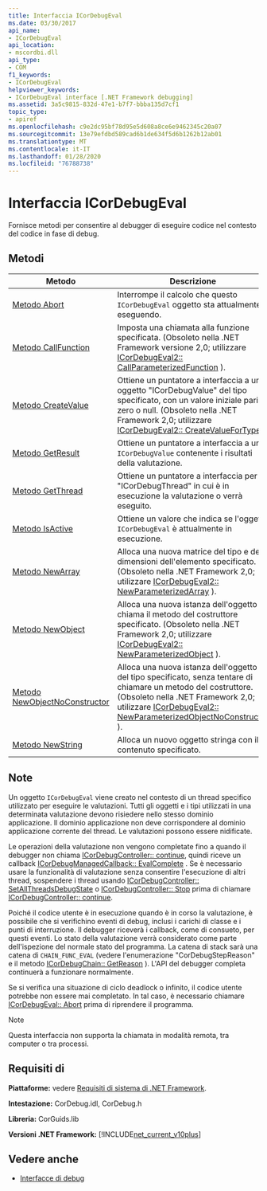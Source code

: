 ```yaml
---
title: Interfaccia ICorDebugEval
ms.date: 03/30/2017
api_name:
- ICorDebugEval
api_location:
- mscordbi.dll
api_type:
- COM
f1_keywords:
- ICorDebugEval
helpviewer_keywords:
- ICorDebugEval interface [.NET Framework debugging]
ms.assetid: 3a5c9815-832d-47e1-b7f7-bbba135d7cf1
topic_type:
- apiref
ms.openlocfilehash: c9e2dc95bf78d95e5d608a8ce6e9462345c20a07
ms.sourcegitcommit: 13e79efdbd589cad6b1de634f5d6b1262b12ab01
ms.translationtype: MT
ms.contentlocale: it-IT
ms.lasthandoff: 01/28/2020
ms.locfileid: "76788738"
---
```

# <a name="icordebugeval-interface"></a>Interfaccia ICorDebugEval

Fornisce metodi per consentire al debugger di eseguire codice nel contesto del codice in fase di debug.  
  
## <a name="methods"></a>Metodi  
  
|Metodo|Descrizione|  
|------------|-----------------|  
|[Metodo Abort](icordebugeval-abort-method.md)|Interrompe il calcolo che questo `ICorDebugEval` oggetto sta attualmente eseguendo.|  
|[Metodo CallFunction](icordebugeval-callfunction-method.md)|Imposta una chiamata alla funzione specificata. (Obsoleto nella .NET Framework versione 2,0; utilizzare [ICorDebugEval2:: CallParameterizedFunction](icordebugeval2-callparameterizedfunction-method.md) ).|  
|[Metodo CreateValue](icordebugeval-createvalue-method.md)|Ottiene un puntatore a interfaccia a un oggetto "ICorDebugValue" del tipo specificato, con un valore iniziale pari a zero o null. (Obsoleto nella .NET Framework 2,0; utilizzare [ICorDebugEval2:: CreateValueForType](icordebugeval2-createvaluefortype-method.md) ).|  
|[Metodo GetResult](icordebugeval-getresult-method.md)|Ottiene un puntatore a interfaccia a un `ICorDebugValue` contenente i risultati della valutazione.|  
|[Metodo GetThread](icordebugeval-getthread-method.md)|Ottiene un puntatore a interfaccia per il "ICorDebugThread" in cui è in esecuzione la valutazione o verrà eseguito.|  
|[Metodo IsActive](icordebugeval-isactive-method.md)|Ottiene un valore che indica se l'oggetto `ICorDebugEval` è attualmente in esecuzione.|  
|[Metodo NewArray](icordebugeval-newarray-method.md)|Alloca una nuova matrice del tipo e delle dimensioni dell'elemento specificato. (Obsoleto nella .NET Framework 2,0; utilizzare [ICorDebugEval2:: NewParameterizedArray](icordebugeval2-newparameterizedarray-method.md) ).|  
|[Metodo NewObject](icordebugeval-newobject-method.md)|Alloca una nuova istanza dell'oggetto e chiama il metodo del costruttore specificato. (Obsoleto nella .NET Framework 2,0; utilizzare [ICorDebugEval2:: NewParameterizedObject](icordebugeval2-newparameterizedobject-method.md) ).|  
|[Metodo NewObjectNoConstructor](icordebugeval-newobjectnoconstructor-method.md)|Alloca una nuova istanza dell'oggetto del tipo specificato, senza tentare di chiamare un metodo del costruttore. (Obsoleto nella .NET Framework 2,0; utilizzare [ICorDebugEval2:: NewParameterizedObjectNoConstructor](icordebugeval2-newparameterizedobjectnoconstructor-method.md) ).|  
|[Metodo NewString](icordebugeval-newstring-method.md)|Alloca un nuovo oggetto stringa con il contenuto specificato.|  
  
## <a name="remarks"></a>Note  
 Un oggetto `ICorDebugEval` viene creato nel contesto di un thread specifico utilizzato per eseguire le valutazioni. Tutti gli oggetti e i tipi utilizzati in una determinata valutazione devono risiedere nello stesso dominio applicazione. Il dominio applicazione non deve corrispondere al dominio applicazione corrente del thread. Le valutazioni possono essere nidificate.  
  
 Le operazioni della valutazione non vengono completate fino a quando il debugger non chiama [ICorDebugController:: continue](icordebugcontroller-continue-method.md), quindi riceve un callback [ICorDebugManagedCallback:: EvalComplete](icordebugmanagedcallback-evalcomplete-method.md) . Se è necessario usare la funzionalità di valutazione senza consentire l'esecuzione di altri thread, sospendere i thread usando [ICorDebugController:: SetAllThreadsDebugState](icordebugcontroller-setallthreadsdebugstate-method.md) o [ICorDebugController:: Stop](icordebugcontroller-stop-method.md) prima di chiamare [ICorDebugController:: continue](icordebugcontroller-continue-method.md).  
  
 Poiché il codice utente è in esecuzione quando è in corso la valutazione, è possibile che si verifichino eventi di debug, inclusi i carichi di classe e i punti di interruzione. Il debugger riceverà i callback, come di consueto, per questi eventi. Lo stato della valutazione verrà considerato come parte dell'ispezione del normale stato del programma. La catena di stack sarà una catena di `CHAIN_FUNC_EVAL` (vedere l'enumerazione "CorDebugStepReason" e il metodo [ICorDebugChain:: GetReason](icordebugchain-getreason-method.md) ). L'API del debugger completa continuerà a funzionare normalmente.  
  
 Se si verifica una situazione di ciclo deadlock o infinito, il codice utente potrebbe non essere mai completato. In tal caso, è necessario chiamare [ICorDebugEval:: Abort](icordebugeval-abort-method.md) prima di riprendere il programma.  
  
> [!NOTE]
> Questa interfaccia non supporta la chiamata in modalità remota, tra computer o tra processi.  
  
## <a name="requirements"></a>Requisiti di  
 **Piattaforme:** vedere [Requisiti di sistema di .NET Framework](../../../../docs/framework/get-started/system-requirements.md).  
  
 **Intestazione:** CorDebug.idl, CorDebug.h  
  
 **Libreria:** CorGuids.lib  
  
 **Versioni .NET Framework:** [!INCLUDE[net_current_v10plus](../../../../includes/net-current-v10plus-md.md)]  
  
## <a name="see-also"></a>Vedere anche

- [Interfacce di debug](debugging-interfaces.md)
